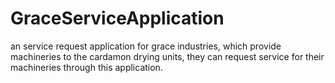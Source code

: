# GraceServiceApplication
an service request application for grace industries, which provide machineries to the cardamon drying units, they can request service for their machineries through this application.

